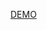 [DEMO ](https://github.com/benlaktibyassine/pizza_app/blob/master/WhatsApp%20Video%202025-03-15%20at%2017.04.54.mp4)
